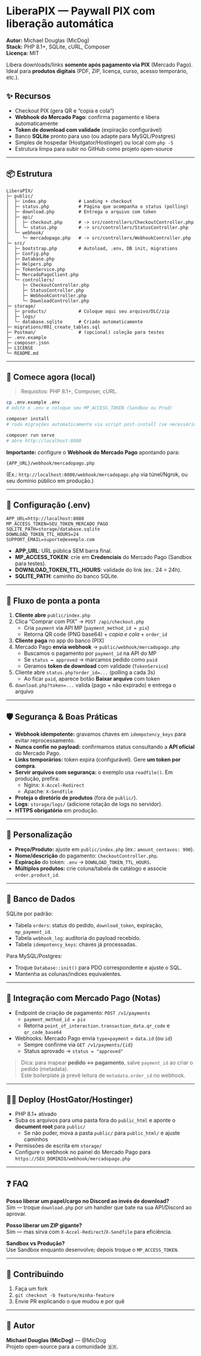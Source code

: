 # LiberaPIX — Paywall PIX com liberação automática

**Autor:** Michael Douglas (MicDog)  
**Stack:** PHP 8.1+, SQLite, cURL, Composer  
**Licença:** MIT

Libera downloads/links **somente após pagamento via PIX** (Mercado Pago).  
Ideal para **produtos digitais** (PDF, ZIP, licença, curso, acesso temporário, etc.).

## ✨ Recursos
- Checkout PIX (gera QR e “copia e cola”)
- **Webhook do Mercado Pago**: confirma pagamento e libera automaticamente
- **Token de download com validade** (expiração configurável)
- Banco **SQLite** pronto para uso (ou adapte para MySQL/Postgres)
- Simples de hospedar (Hostgator/Hostinger) ou local com `php -S`
- Estrutura limpa para subir no GitHub como projeto open-source

---
## 📦 Estrutura

```
LiberaPIX/
├─ public/
│  ├─ index.php            # Landing + checkout
│  ├─ status.php           # Página que acompanha o status (polling)
│  ├─ download.php         # Entrega o arquivo com token
│  ├─ api/
│  │  ├─ checkout.php      # -> src/controllers/CheckoutController.php
│  │  └─ status.php        # -> src/controllers/StatusController.php
│  └─ webhook/
│     └─ mercadopago.php   # -> src/controllers/WebhookController.php
├─ src/
│  ├─ bootstrap.php        # Autoload, .env, DB init, migrations
│  ├─ Config.php
│  ├─ Database.php
│  ├─ Helpers.php
│  ├─ TokenService.php
│  ├─ MercadoPagoClient.php
│  └─ controllers/
│     ├─ CheckoutController.php
│     ├─ StatusController.php
│     ├─ WebhookController.php
│     └─ DownloadController.php
├─ storage/
│  ├─ products/            # Coloque aqui seu arquivo/DLC/zip
│  ├─ logs/
│  └─ database.sqlite      # Criado automaticamente
├─ migrations/001_create_tables.sql
├─ Postman/                # (opcional) coleção para testes
├─ .env.example
├─ composer.json
├─ LICENSE
└─ README.md
```

---
## 🚀 Comece agora (local)

> Requisitos: PHP 8.1+, Composer, cURL.

```bash
cp .env.example .env
# edite o .env e coloque seu MP_ACCESS_TOKEN (Sandbox ou Prod)

composer install
# roda migrações automaticamente via script post-install (se necessário: php src/bootstrap.php --migrate)

composer run serve
# abre http://localhost:8080
```

**Importante:** configure o **Webhook do Mercado Pago** apontando para:
```
{APP_URL}/webhook/mercadopago.php
```
(Ex.: `http://localhost:8080/webhook/mercadopago.php` via túnel/Ngrok, ou seu domínio público em produção.)

---
## 🔧 Configuração (.env)

```
APP_URL=http://localhost:8080
MP_ACCESS_TOKEN=SEU_TOKEN_MERCADO_PAGO
SQLITE_PATH=storage/database.sqlite
DOWNLOAD_TOKEN_TTL_HOURS=24
SUPPORT_EMAIL=suporte@exemplo.com
```

- **APP_URL**: URL pública SEM barra final.
- **MP_ACCESS_TOKEN**: crie em **Credenciais** do Mercado Pago (Sandbox para testes).
- **DOWNLOAD_TOKEN_TTL_HOURS**: validade do link (ex.: 24 = 24h).
- **SQLITE_PATH**: caminho do banco SQLite.

---
## 🧪 Fluxo de ponta a ponta

1. **Cliente abre** `public/index.php`
2. Clica “Comprar com PIX” → `POST /api/checkout.php`
   - Cria `payment` via API MP (`payment_method_id = pix`)
   - Retorna QR code (PNG base64) + *copia e cola* + `order_id`
3. **Cliente paga** no app do banco (PIX)
4. Mercado Pago **envia webhook** → `public/webhook/mercadopago.php`
   - Buscamos o pagamento por `payment_id` na API do MP
   - Se `status = approved` → marcamos pedido como `paid`
   - Geramos **token de download** com validade (`TokenService`)
5. Cliente abre `status.php?order_id=...` (polling a cada 3s)
   - Ao ficar `paid`, aparece botão **Baixar arquivo** com token
6. `download.php?token=...` valida (pago + não expirado) e entrega o arquivo

---
## 🛡️ Segurança & Boas Práticas

- **Webhook idempotente:** gravamos chaves em `idempotency_keys` para evitar reprocessamento.
- **Nunca confie no payload:** confirmamos status consultando a **API oficial** do Mercado Pago.
- **Links temporários:** token expira (configurável). Gere **um token por compra**.
- **Servir arquivos com segurança:** o exemplo usa `readfile()`. Em produção, prefira:
  - Nginx: `X-Accel-Redirect`
  - Apache: `X-Sendfile`
- **Proteja o diretório de produtos** (fora de `public/`).
- **Logs**: `storage/logs/` (adicione rotação de logs no servidor).
- **HTTPS obrigatório** em produção.

---
## 🧩 Personalização

- **Preço/Produto:** ajuste em `public/index.php` (ex.: `amount_centavos: 990`).
- **Nome/descrição** do pagamento: `CheckoutController.php`.
- **Expiração** do token: `.env` → `DOWNLOAD_TOKEN_TTL_HOURS`.
- **Múltiplos produtos:** crie coluna/tabela de catálogo e associe `order.product_id`.

---
## 🐘 Banco de Dados

SQLite por padrão:
- Tabela `orders`: status do pedido, `download_token`, expiração, `mp_payment_id`.
- Tabela `webhook_log`: auditoria do payload recebido.
- Tabela `idempotency_keys`: chaves já processadas.

Para MySQL/Postgres:
- Troque `Database::init()` para PDO correspondente e ajuste o SQL.
- Mantenha as colunas/índices equivalentes.

---
## 🧰 Integração com Mercado Pago (Notas)

- Endpoint de criação de pagamento: `POST /v1/payments`
  - `payment_method_id = pix`
  - Retorna `point_of_interaction.transaction_data.qr_code` e `qr_code_base64`
- Webhooks: Mercado Pago envia `type=payment` + `data.id` (ou `id`)
  - Sempre confirme via `GET /v1/payments/{id}`
  - Status aprovado → `status = "approved"`

> Dica: para mapear **pedido ↔ pagamento**, salve `payment_id` ao criar o pedido (metadata).  
Este boilerplate já prevê leitura de `metadata.order_id` no webhook.

---
## 🧑‍💻 Deploy (HostGator/Hostinger)

- PHP 8.1+ ativado
- Suba os arquivos para uma pasta fora do `public_html` e aponte o **document root** para `public/`
  - Se não puder, mova a pasta `public/` para `public_html/` e ajuste caminhos
- Permissões de escrita em `storage/`
- Configure o webhook no painel do Mercado Pago para `https://SEU_DOMINIO/webhook/mercadopago.php`

---
## ❓ FAQ

**Posso liberar um papel/cargo no Discord ao invés de download?**  
Sim — troque `download.php` por um handler que bate na sua API/Discord ao aprovar.

**Posso liberar um ZIP gigante?**  
Sim — mas sirva com `X-Accel-Redirect`/`X-Sendfile` para eficiência.

**Sandbox vs Produção?**  
Use Sandbox enquanto desenvolve; depois troque o `MP_ACCESS_TOKEN`.

---
## 🤝 Contribuindo

1. Faça um fork
2. `git checkout -b feature/minha-feature`
3. Envie PR explicando o que mudou e por quê

---
## 📝 Autor

**Michael Douglas (MicDog)** — @MicDog  
Projeto open-source para a comunidade 🇧🇷.
